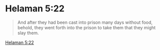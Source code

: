 # Helaman 5:22

> And after they had been cast into prison many days without food, behold, they went forth into the prison to take them that they might slay them.

[Helaman 5:22](https://www.churchofjesuschrist.org/study/scriptures/bofm/hel/5?lang=eng&id=p22#p22)


